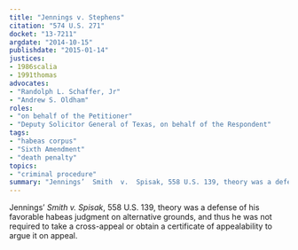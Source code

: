 ```yaml
---
title: "Jennings v. Stephens"
citation: "574 U.S. 271"
docket: "13-7211"
argdate: "2014-10-15"
publishdate: "2015-01-14"
justices:
- 1986scalia
- 1991thomas
advocates:
- "Randolph L. Schaffer, Jr"
- "Andrew S. Oldham"
roles:
- "on behalf of the Petitioner"
- "Deputy Solicitor General of Texas, on behalf of the Respondent"
tags:
- "habeas corpus"
- "Sixth Amendment"
- "death penalty"
topics:
- "criminal procedure"
summary: "Jennings’  Smith  v.  Spisak, 558 U.S. 139, theory was a defense of his favorable habeas judgment on alternative grounds, and thus he was not required to take a cross-appeal or obtain a certificate of appealability to argue it on appeal."
---
```

Jennings’  *Smith  v.  Spisak*, 558 U.S. 139, theory was a defense of his favorable habeas judgment on alternative grounds, and thus he was not required to take a cross-appeal or obtain a certificate of appealability to argue it on appeal.
